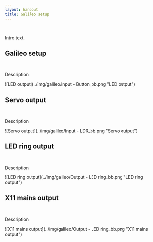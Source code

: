 ```yaml
---
layout: handout
title: Galileo setup
---
```


<br>

Intro text.


## Galileo setup
<br>

Description


![LED output](../img/galileo/Input - Button_bb.png "LED output")


## Servo output
<br>

Description


![Servo output](../img/galileo/Input - LDR_bb.png "Servo output")


## LED ring output
<br>

Description


![LED ring output](../img/galileo/Output - LED ring_bb.png "LED ring output")


## X11 mains output
<br>

Description


![X11 mains output](../img/galileo/Output - LED ring_bb.png "X11 mains output")
